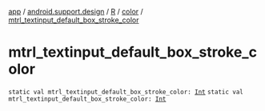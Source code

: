 [app](../../../index.md) / [android.support.design](../../index.md) / [R](../index.md) / [color](index.md) / [mtrl_textinput_default_box_stroke_color](./mtrl_textinput_default_box_stroke_color.md)

# mtrl_textinput_default_box_stroke_color

`static val mtrl_textinput_default_box_stroke_color: `[`Int`](https://kotlinlang.org/api/latest/jvm/stdlib/kotlin/-int/index.html)
`static val mtrl_textinput_default_box_stroke_color: `[`Int`](https://kotlinlang.org/api/latest/jvm/stdlib/kotlin/-int/index.html)